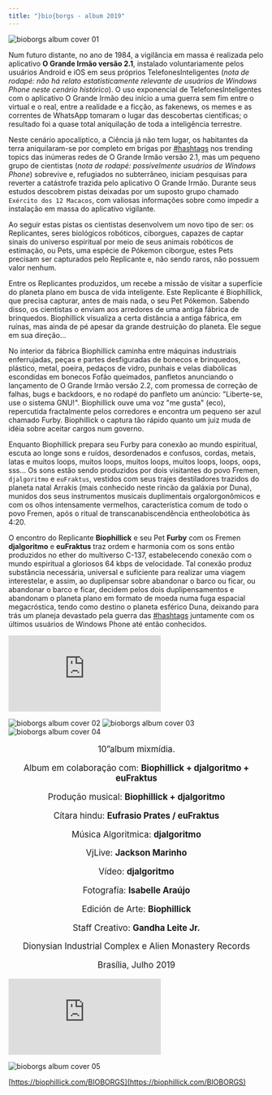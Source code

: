 ```yaml
---
title: "}bio{borgs - album 2019"
---
```



![bioborgs album cover 01](/files/bioborgs/bioborgs-album-01-cover.jpg)

Num futuro distante, no ano de 1984, a vigilância em massa é realizada pelo aplicativo **O Grande Irmão versão 2.1**, instalado voluntariamente pelos usuários Android e iOS em seus próprios TelefonesInteligentes (_nota de rodapé: não há relato estatisticamente relevante de usuários de Windows Phone neste cenário histórico_). O uso exponencial de TelefonesInteligentes com o aplicativo O Grande Irmão deu início a uma guerra sem fim entre o virtual e o real, entre a realidade e a ficção, as fakenews, os memes e as correntes de WhatsApp tomaram o lugar das descobertas científicas; o resultado foi a quase total aniquilação de toda a inteligência terrestre.

Neste cenário apocalíptico, a Ciência já não tem lugar, os habitantes da terra aniquilaram-se por completo em brigas por [#hashtags](#) nos trending topics das inúmeras redes de O Grande Irmão versão 2.1, mas um pequeno grupo de cientistas (_nota de rodapé: possivelmente usuários de Windows Phone_) sobrevive e, refugiados no subterrâneo, iniciam pesquisas para reverter a catástrofe trazida pelo aplicativo O Grande Irmão. Durante seus estudos descobrem pistas deixadas por um suposto grupo chamado `Exército dos 12 Macacos`, com valiosas informações sobre como impedir a instalação em massa do aplicativo vigilante.

Ao seguir estas pistas os cientistas desenvolvem um novo tipo de ser: os <span class='alert-danger'>Replicantes</span>, seres biológicos robóticos, ciborgues, capazes de captar sinais do universo espiritual por meio de seus animais robóticos de estimação, ou Pets, uma espécie de Pókemon ciborgue, estes Pets precisam ser capturados pelo Replicante e, não sendo raros, não possuem valor nenhum.

Entre os Replicantes produzidos, um recebe a missão de visitar a superfície do planeta plano em busca de vida inteligente. Este Replicante é <span class='alert-success'>Biophillick</span>, que precisa capturar, antes de mais nada, o seu Pet Pókemon. Sabendo disso, os cientistas o enviam aos arredores de uma antiga fábrica de brinquedos. Biophillick visualiza a certa distância a antiga fábrica, em ruínas, mas ainda de pé apesar da grande destruição do planeta. Ele segue em sua direção...

No interior da fábrica Biophillick caminha entre máquinas industriais enferrujadas, peças e partes desfiguradas de bonecos e brinquedos, plástico, metal, poeira, pedaços de vidro, punhais e velas diabólicas escondidas em bonecos Fofão queimados, panfletos anunciando o lançamento de O Grande Irmão versão 2.2, com promessa de correção de falhas, bugs e backdoors, e no rodapé do panfleto um anúncio: <span class='alert-info'>"Liberte-se, use o sistema GNU!"</span>. Biophillick ouve uma voz "me gusta" (eco), repercutida fractalmente pelos corredores e encontra um pequeno ser azul chamado Furby. Biophillick o captura tão rápido quanto um juiz muda de idéia sobre aceitar cargos num governo.

Enquanto Biophillick prepara seu Furby para conexão ao mundo espiritual, escuta ao longe sons e ruídos, desordenados e confusos, cordas, metais, latas e muitos loops, muitos loops, muitos loops, muitos loops, loops, oops, sss... Os sons estão sendo produzidos por dois visitantes do povo Fremen, `djalgoritmo` e `euFraktus`, vestidos com seus trajes destiladores trazidos do planeta natal Arrakis (mais conhecido neste rincão da galáxia por Duna), munidos dos seus instrumentos musicais duplimentais orgalorgonômicos e com os olhos intensamente vermelhos, característica comum de todo o povo Fremen, após o ritual de transcanabiscendência entheolobótica às 4:20.

O encontro do Replicante <span class='alert-warning'>**Biophillick**</span> e seu Pet <span class='alert-warning'>**Furby**</span> com os Fremen <span class='alert-warning'>**djalgoritmo**</span> e <span class='alert-warning'>**euFraktus**</span> traz ordem e harmonia com os sons então produzidos no ether do multiverso C-137, estabelecendo conexão com o mundo espiritual a gloriosos 64 kbps de velocidade. Tal conexão produz substância necessária, universal e suficiente para realizar uma viagem interestelar, e assim, ao duplipensar sobre abandonar o barco ou ficar, ou abandonar o barco e ficar, decidem pelos dois duplipensamentos e abandonam o planeta plano em formato de moeda numa fuga espacial megacróstica, tendo como destino o planeta esférico Duna, deixando para trás um planeja devastado pela guerra das [#hashtags](#) juntamente com os últimos usuários de Windows Phone até então conhecidos.

<iframe class="youtube" src="https://www.youtube.com/embed/WHMFY7Qhycg?rel=0" frameborder="0" allowfullscreen></iframe>

![bioborgs album cover 02](/files/bioborgs/bioborgs-album-02-biophillick.jpg)
![bioborgs album cover 03](/files/bioborgs/bioborgs-album-03-eufraktus.jpg)
![bioborgs album cover 04](/files/bioborgs/bioborgs-album-04-djalgoritmo.jpg)

<div style="text-align: center; font-size: 1.2em">

10”album mixmídia.

Album em colaboração com: <span class='alert-warning'>**Biophillick + djalgoritmo + euFraktus**</span>

Produção musical: <span class='alert-info'>**Biophillick + djalgoritmo**</span>

Cítara hindu: <span class='alert-danger'>**Eufrasio Prates / euFraktus**</span>

Música Algoritmica: <span class='alert-success'>**djalgoritmo**</span>

VjLive: <span class='alert-info'>**Jackson Marinho**</span>

Vídeo: <span class='alert-danger'>**djalgoritmo**</span>

Fotografía: <span class='alert-warning'>**Isabelle Araújo**</span>

Edición de Arte: <span class='alert-success'>**Biophillick**</span>

Staff Creativo: <span class='alert-info'>**Gandha Leite Jr.**</span>

Dionysian Industrial Complex e Alien Monastery Records


Brasília, Julho 2019

</div>

<iframe class="youtube" src="https://www.youtube.com/embed/XhtVpAWo32g?rel=0" frameborder="0" allowfullscreen></iframe>

![bioborgs album cover 05](/files/bioborgs/bioborgs-album-05-coverback.jpg)

[https://biophillick.com/BIOBORGS](https://biophillick.com/BIOBORGS)
